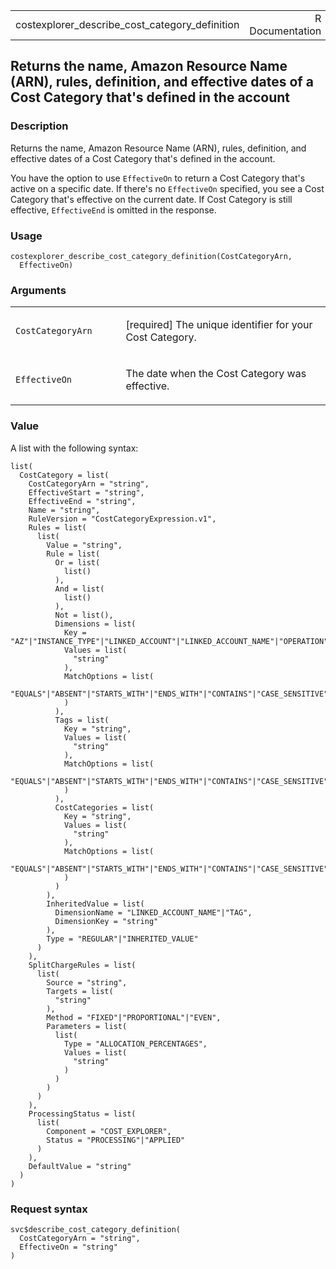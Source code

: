 <table style="width: 100%;">
<tbody>
<tr class="odd">
<td>costexplorer_describe_cost_category_definition</td>
<td style="text-align: right;">R Documentation</td>
</tr>
</tbody>
</table>

## Returns the name, Amazon Resource Name (ARN), rules, definition, and effective dates of a Cost Category that's defined in the account

### Description

Returns the name, Amazon Resource Name (ARN), rules, definition, and
effective dates of a Cost Category that's defined in the account.

You have the option to use `EffectiveOn` to return a Cost Category
that's active on a specific date. If there's no `EffectiveOn` specified,
you see a Cost Category that's effective on the current date. If Cost
Category is still effective, `EffectiveEnd` is omitted in the response.

### Usage

    costexplorer_describe_cost_category_definition(CostCategoryArn,
      EffectiveOn)

### Arguments

<table>
<colgroup>
<col style="width: 35%" />
<col style="width: 65%" />
</colgroup>
<tbody>
<tr class="odd">
<td><code
id="costexplorer_describe_cost_category_definition_:_CostCategoryArn">CostCategoryArn</code></td>
<td><p>[required] The unique identifier for your Cost Category.</p></td>
</tr>
<tr class="even">
<td><code
id="costexplorer_describe_cost_category_definition_:_EffectiveOn">EffectiveOn</code></td>
<td><p>The date when the Cost Category was effective.</p></td>
</tr>
</tbody>
</table>

### Value

A list with the following syntax:

    list(
      CostCategory = list(
        CostCategoryArn = "string",
        EffectiveStart = "string",
        EffectiveEnd = "string",
        Name = "string",
        RuleVersion = "CostCategoryExpression.v1",
        Rules = list(
          list(
            Value = "string",
            Rule = list(
              Or = list(
                list()
              ),
              And = list(
                list()
              ),
              Not = list(),
              Dimensions = list(
                Key = "AZ"|"INSTANCE_TYPE"|"LINKED_ACCOUNT"|"LINKED_ACCOUNT_NAME"|"OPERATION"|"PURCHASE_TYPE"|"REGION"|"SERVICE"|"SERVICE_CODE"|"USAGE_TYPE"|"USAGE_TYPE_GROUP"|"RECORD_TYPE"|"OPERATING_SYSTEM"|"TENANCY"|"SCOPE"|"PLATFORM"|"SUBSCRIPTION_ID"|"LEGAL_ENTITY_NAME"|"DEPLOYMENT_OPTION"|"DATABASE_ENGINE"|"CACHE_ENGINE"|"INSTANCE_TYPE_FAMILY"|"BILLING_ENTITY"|"RESERVATION_ID"|"RESOURCE_ID"|"RIGHTSIZING_TYPE"|"SAVINGS_PLANS_TYPE"|"SAVINGS_PLAN_ARN"|"PAYMENT_OPTION"|"AGREEMENT_END_DATE_TIME_AFTER"|"AGREEMENT_END_DATE_TIME_BEFORE"|"INVOICING_ENTITY"|"ANOMALY_TOTAL_IMPACT_ABSOLUTE"|"ANOMALY_TOTAL_IMPACT_PERCENTAGE",
                Values = list(
                  "string"
                ),
                MatchOptions = list(
                  "EQUALS"|"ABSENT"|"STARTS_WITH"|"ENDS_WITH"|"CONTAINS"|"CASE_SENSITIVE"|"CASE_INSENSITIVE"|"GREATER_THAN_OR_EQUAL"
                )
              ),
              Tags = list(
                Key = "string",
                Values = list(
                  "string"
                ),
                MatchOptions = list(
                  "EQUALS"|"ABSENT"|"STARTS_WITH"|"ENDS_WITH"|"CONTAINS"|"CASE_SENSITIVE"|"CASE_INSENSITIVE"|"GREATER_THAN_OR_EQUAL"
                )
              ),
              CostCategories = list(
                Key = "string",
                Values = list(
                  "string"
                ),
                MatchOptions = list(
                  "EQUALS"|"ABSENT"|"STARTS_WITH"|"ENDS_WITH"|"CONTAINS"|"CASE_SENSITIVE"|"CASE_INSENSITIVE"|"GREATER_THAN_OR_EQUAL"
                )
              )
            ),
            InheritedValue = list(
              DimensionName = "LINKED_ACCOUNT_NAME"|"TAG",
              DimensionKey = "string"
            ),
            Type = "REGULAR"|"INHERITED_VALUE"
          )
        ),
        SplitChargeRules = list(
          list(
            Source = "string",
            Targets = list(
              "string"
            ),
            Method = "FIXED"|"PROPORTIONAL"|"EVEN",
            Parameters = list(
              list(
                Type = "ALLOCATION_PERCENTAGES",
                Values = list(
                  "string"
                )
              )
            )
          )
        ),
        ProcessingStatus = list(
          list(
            Component = "COST_EXPLORER",
            Status = "PROCESSING"|"APPLIED"
          )
        ),
        DefaultValue = "string"
      )
    )

### Request syntax

    svc$describe_cost_category_definition(
      CostCategoryArn = "string",
      EffectiveOn = "string"
    )
